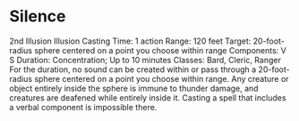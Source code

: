 # Silence
2nd Illusion Illusion
Casting Time: 1 action
Range: 120 feet
Target: 20-foot-radius sphere centered on a point you choose within range
Components: V S 
Duration: Concentration; Up to 10 minutes
Classes: Bard, Cleric, Ranger
For the duration, no sound can be created within or pass through a 20-foot-radius sphere centered on a point you choose within range. Any creature or object entirely inside the sphere is immune to thunder damage, and creatures are deafened while entirely inside it. Casting a spell that includes a verbal component is impossible there.